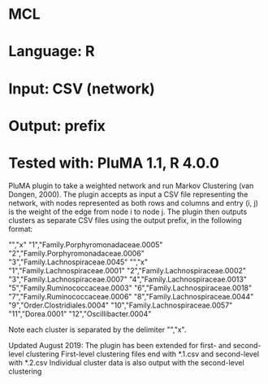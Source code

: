 # MCL
# Language: R
# Input: CSV (network)
# Output: prefix 
# Tested with: PluMA 1.1, R 4.0.0

PluMA plugin to take a weighted network and run Markov Clustering (van Dongen, 2000).
The plugin accepts as input a CSV file representing the network, with nodes represented
as both rows and columns and entry (i, j) is the weight of the edge from node i to node j.
The plugin then outputs clusters as separate CSV files using the output prefix, in the following format:

"","x"
"1","Family.Porphyromonadaceae.0005"
"2","Family.Porphyromonadaceae.0006"
"3","Family.Lachnospiraceae.0045"
"","x"
"1","Family.Lachnospiraceae.0001"
"2","Family.Lachnospiraceae.0002"
"3","Family.Lachnospiraceae.0007"
"4","Family.Lachnospiraceae.0013"
"5","Family.Ruminococcaceae.0003"
"6","Family.Lachnospiraceae.0018"
"7","Family.Ruminococcaceae.0006"
"8","Family.Lachnospiraceae.0044"
"9","Order.Clostridiales.0004"
"10","Family.Lachnospiraceae.0057"
"11","Dorea.0001"
"12","Oscillibacter.0004"

Note each cluster is separated by the delimiter "","x".

Updated August 2019: The plugin has been extended for first- and second- level clustering
First-level clustering files end with *.1.csv and second-level with *.2.csv
Individual cluster data is also output with the second-level clustering
